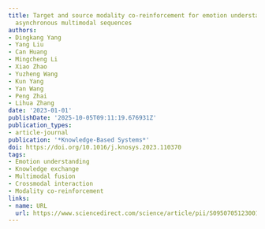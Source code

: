 ```yaml
---
title: Target and source modality co-reinforcement for emotion understanding from
  asynchronous multimodal sequences
authors:
- Dingkang Yang
- Yang Liu
- Can Huang
- Mingcheng Li
- Xiao Zhao
- Yuzheng Wang
- Kun Yang
- Yan Wang
- Peng Zhai
- Lihua Zhang
date: '2023-01-01'
publishDate: '2025-10-05T09:11:19.676931Z'
publication_types:
- article-journal
publication: '*Knowledge-Based Systems*'
doi: https://doi.org/10.1016/j.knosys.2023.110370
tags:
- Emotion understanding
- Knowledge exchange
- Multimodal fusion
- Crossmodal interaction
- Modality co-reinforcement
links:
- name: URL
  url: https://www.sciencedirect.com/science/article/pii/S095070512300120X
---
```


